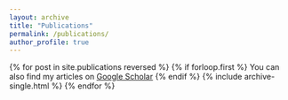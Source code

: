 ```yaml
---
layout: archive
title: "Publications"
permalink: /publications/
author_profile: true
---
```


{% for post in site.publications reversed %}
  {% if forloop.first %}
    You can also find my articles on [Google Scholar](https://scholar.google.cz/citations?hl=zh-CN&user=KwTK6AoAAAAJ)
  {% endif %}
  {% include archive-single.html %}
{% endfor %}
